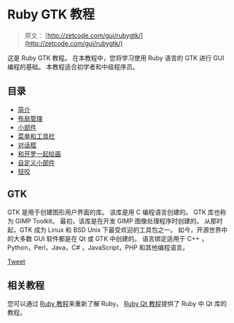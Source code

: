 # Ruby GTK 教程

> 原文： [http://zetcode.com/gui/rubygtk/](http://zetcode.com/gui/rubygtk/)

这是 Ruby GTK 教程。 在本教程中，您将学习使用 Ruby 语言的 GTK 进行 GUI 编程的基础。 本教程适合初学者和中级程序员。

## 目录



*   [简介](introduction/)
*   [布局管理](layoutmanagement/)
*   [小部件](widgets/)
*   [菜单和工具栏](menustoolbars/)
*   [对话框](dialogs/)
*   [和开罗一起绘画](cairo/)
*   [自定义小部件](customwidget/)
*   [轻咬](nibbles/)



## GTK

GTK 是用于创建图形用户界面的库。 该库是用 C 编程语言创建的。 GTK 库也称为 GIMP Toolkit。 最初，该库是在开发 GIMP 图像处理程序时创建的。 从那时起，GTK 成为 Linux 和 BSD Unix 下最受欢迎的工具包之一。 如今，开源世界中的大多数 GUI 软件都是在 Qt 或 GTK 中创建的。 语言绑定适用于 C++ ，Python，Perl，Java，C# ，JavaScript，PHP 和其他编程语言。

[Tweet](https://twitter.com/share) 

## 相关教程

您可以通过 [Ruby 教程](/lang/rubytutorial/)来重新了解 Ruby。 [Ruby Qt 教程](/gui/rubyqt/)提供了 Ruby 中 Qt 库的教程。